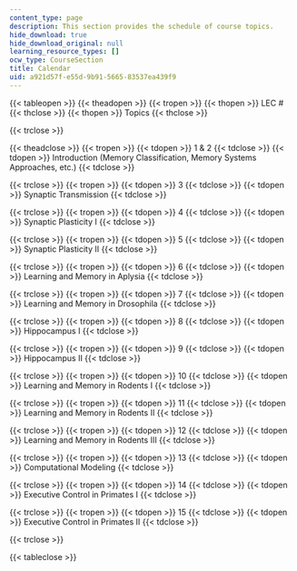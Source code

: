 ```yaml
---
content_type: page
description: This section provides the schedule of course topics.
hide_download: true
hide_download_original: null
learning_resource_types: []
ocw_type: CourseSection
title: Calendar
uid: a921d57f-e55d-9b91-5665-83537ea439f9
---
```


{{< tableopen >}}
{{< theadopen >}}
{{< tropen >}}
{{< thopen >}}
LEC #
{{< thclose >}}
{{< thopen >}}
Topics
{{< thclose >}}

{{< trclose >}}

{{< theadclose >}}
{{< tropen >}}
{{< tdopen >}}
1 & 2
{{< tdclose >}}
{{< tdopen >}}
Introduction (Memory Classification, Memory Systems Approaches, etc.)
{{< tdclose >}}

{{< trclose >}}
{{< tropen >}}
{{< tdopen >}}
3
{{< tdclose >}}
{{< tdopen >}}
Synaptic Transmission
{{< tdclose >}}

{{< trclose >}}
{{< tropen >}}
{{< tdopen >}}
4
{{< tdclose >}}
{{< tdopen >}}
Synaptic Plasticity I
{{< tdclose >}}

{{< trclose >}}
{{< tropen >}}
{{< tdopen >}}
5
{{< tdclose >}}
{{< tdopen >}}
Synaptic Plasticity II
{{< tdclose >}}

{{< trclose >}}
{{< tropen >}}
{{< tdopen >}}
6
{{< tdclose >}}
{{< tdopen >}}
Learning and Memory in Aplysia
{{< tdclose >}}

{{< trclose >}}
{{< tropen >}}
{{< tdopen >}}
7
{{< tdclose >}}
{{< tdopen >}}
Learning and Memory in Drosophila
{{< tdclose >}}

{{< trclose >}}
{{< tropen >}}
{{< tdopen >}}
8
{{< tdclose >}}
{{< tdopen >}}
Hippocampus I
{{< tdclose >}}

{{< trclose >}}
{{< tropen >}}
{{< tdopen >}}
9
{{< tdclose >}}
{{< tdopen >}}
Hippocampus II
{{< tdclose >}}

{{< trclose >}}
{{< tropen >}}
{{< tdopen >}}
10
{{< tdclose >}}
{{< tdopen >}}
Learning and Memory in Rodents I
{{< tdclose >}}

{{< trclose >}}
{{< tropen >}}
{{< tdopen >}}
11
{{< tdclose >}}
{{< tdopen >}}
Learning and Memory in Rodents II
{{< tdclose >}}

{{< trclose >}}
{{< tropen >}}
{{< tdopen >}}
12
{{< tdclose >}}
{{< tdopen >}}
Learning and Memory in Rodents III
{{< tdclose >}}

{{< trclose >}}
{{< tropen >}}
{{< tdopen >}}
13
{{< tdclose >}}
{{< tdopen >}}
Computational Modeling
{{< tdclose >}}

{{< trclose >}}
{{< tropen >}}
{{< tdopen >}}
14
{{< tdclose >}}
{{< tdopen >}}
Executive Control in Primates I
{{< tdclose >}}

{{< trclose >}}
{{< tropen >}}
{{< tdopen >}}
15
{{< tdclose >}}
{{< tdopen >}}
Executive Control in Primates II
{{< tdclose >}}

{{< trclose >}}

{{< tableclose >}}